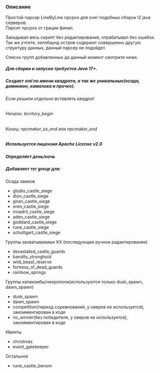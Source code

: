 ### Описание
Простой парсер LineByLine npcpos для over`подобных сборок l2 java серверов.\
Парсит npcpos от грации финал.

Закидывал весь скрипт без редактирования, отрабатывал без ошибок.\
Так же учтите, хеллбаунд остров содержит совершенно другую структуру данных, данный парсер не подойдет. 

Список групп добавленных да данный момент смотрите ниже.

##### Для сборки и запуска требуется Java 17+.

##### Создает xml по имени квадрата, а так же уникальные(осада, доминион, камалока и прочее).

###### Если решили отдельно вставлять квадрат
###### Начало: territory_begin
###### Конец: npcmaker_ex_end или npcmaker_end

##### Используется лицензия Apache License v2.0

##### Определяет день/ночь

##### Добавляет тег group для:
Осада замков
- gludio_castle_siege
- dion_castle_siege
- giran_castle_siege
- oren_castle_siege
- innadril_castle_siege
- aden_castle_siege
- goddard_castle_siege
- rune_castle_siege
- schuttgart_castle_siege

Группы захватываемых КХ (последующее ручное радактирование)
- devastated_castle_guards
- bandits_stronghold
- wild_beast_reserve
- fortress_of_dead_guards
- rainbow_springs

Группы катакомбы/некрополи(используются только dusk_spawn, dawn_spawn)
- dusk_spawn
- dawn_spawn
- competition(период соревнований, у оверов не используется), закомментирован в коде
- no_winner(без победителя, у оверов не используется), закомментирован в коде

Ивенты
- christmas
- event_gatekeeper

Остальное 
 - rune_castle_benom


